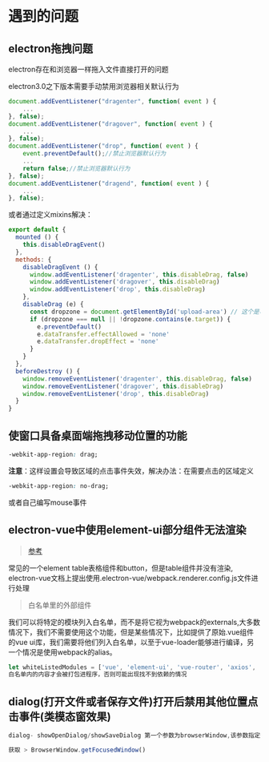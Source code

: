 # 遇到的问题

## electron拖拽问题

electron存在和浏览器一样拖入文件直接打开的问题

electron3.0之下版本需要手动禁用浏览器相关默认行为
```javascript
document.addEventListener("dragenter", function( event ) {
    ...
}, false);
document.addEventListener("dragover", function( event ) {
    ...
}, false);
document.addEventListener("drop", function( event ) {
    event.preventDefault();//禁止浏览器默认行为
    ...
    return false;//禁止浏览器默认行为
}, false);
document.addEventListener("dragend", function( event ) {
    ...
}, false);
```

或者通过定义mixins解决： 
```JavaScript
export default {
  mounted () {
    this.disableDragEvent()
  },
  methods: {
    disableDragEvent () {
      window.addEventListener('dragenter', this.disableDrag, false)
      window.addEventListener('dragover', this.disableDrag)
      window.addEventListener('drop', this.disableDrag)
    },
    disableDrag (e) {
      const dropzone = document.getElementById('upload-area') // 这个是可拖拽的上传区
      if (dropzone === null || !dropzone.contains(e.target)) {
        e.preventDefault()
        e.dataTransfer.effectAllowed = 'none'
        e.dataTransfer.dropEffect = 'none'
      }
    }
  },
  beforeDestroy () {
    window.removeEventListener('dragenter', this.disableDrag, false)
    window.removeEventListener('dragover', this.disableDrag)
    window.removeEventListener('drop', this.disableDrag)
  }
}
```

## 使窗口具备桌面端拖拽移动位置的功能
```css
-webkit-app-region: drag;
```
**注意**：这样设置会导致区域的点击事件失效，解决办法：在需要点击的区域定义
```css
-webkit-app-region: no-drag;
```
或者自己编写mouse事件

## electron-vue中使用element-ui部分组件无法渲染
> [参考](https://blog.csdn.net/yuqiuyao/article/details/91980109)

常见的一个element table表格组件和button，但是table组件并没有渲染, electron-vue文档上提出使用.electron-vue/webpack.renderer.config.js文件进行处理

> 白名单里的外部组件

我们可以将特定的模块列入白名单，而不是将它视为webpack的externals,大多数情况下，我们不需要使用这个功能，但是某些情况下，比如提供了原始.vue组件的vue ui库，我们需要将他们列入白名单，以至于vue-loader能够进行编译，另一个情况是使用webpack的alias。

```JavaScript
let whiteListedModules = ['vue', 'element-ui', 'vue-router', 'axios', 'vuex', 'vue-electron']
白名单内的内容才会被打包进程序，否则可能出现找不到依赖的情况
```

## dialog(打开文件或者保存文件)打开后禁用其他位置点击事件(类模态窗效果)

```JavaScript
dialog- showOpenDialog/showSaveDialog 第一个参数为browserWindow,该参数指定选定窗口，无法使用主进程export方式获取，也无法通过赋值方法保存

获取 > BrowserWindow.getFocusedWindow()
```
